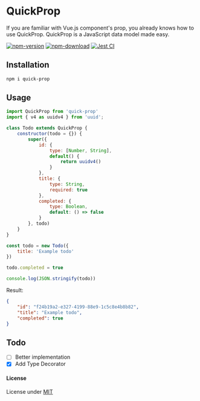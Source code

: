 # QuickProp

If you are familiar with Vue.js component's prop, you already knows how to use QuickProp.
QuickProp is a JavaScript data model made easy.

[![npm-version](https://img.shields.io/npm/v/quick-prop/latest)][npm-url]
[![npm-download](https://img.shields.io/npm/dm/quick-prop)][npm-url]
[![Jest CI](https://github.com/socheatsok78/quick-prop/workflows/Jest%20CI/badge.svg)][github-action-jest]

## Installation

```sh
npm i quick-prop
```

## Usage
```js
import QuickProp from 'quick-prop'
import { v4 as uuidv4 } from 'uuid';

class Todo extends QuickProp {
    constructor(todo = {}) {
        super({
            id: {
                type: [Number, String],
                default() {
                    return uuidv4()
                }
            },
            title: {
                type: String,
                required: true
            },
            completed: {
                type: Boolean,
                default: () => false
            }
        }, todo)
    }
}

const todo = new Todo({
    title: 'Example todo'
})

todo.completed = true

console.log(JSON.stringify(todo))
```

Result:
```json
{
    "id": "f24b19a2-e327-4199-88e9-1c5c8e4b8b82",
    "title": "Example todo",
    "completed": true
}
```

## Todo

- [ ] Better implementation
- [x] Add Type Decorator

#### License
License under [MIT](LICENSE)

<!-- variables -->
[npm-url]: https://www.npmjs.com/package/quick-prop
[github-action-jest]: https://github.com/socheatsok78/quick-prop/actions?query=workflow%3A%22Jest+CI%22

